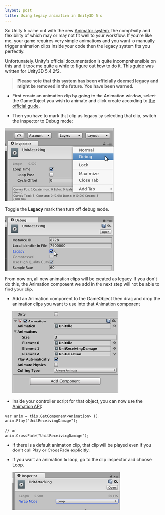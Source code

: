 ```yaml
---
layout: post
title: Using legacy animation in Unity3D 5.x
---
```


So Unity 5 came out with the new [Animator system](https://web.archive.org/web/20161210111903/https://docs.unity3d.com/Manual/AnimationOverview.html), the complexity and
flexibility of which may or may not fit well to your workflow. If you're like
me, your game requires very simple animations and you want to manually trigger
animation clips inside your code then the legacy system fits you perfectly.

Unfortunately, Unity's official documentation is quite incomprehensible on
this and it took me quite a while to figure out how to do it. This guide was
written for Unity3D 5.4.2f2.

> **Please note that this system has been officially deemed legacy and might be
> removed in the future. You have been warned.**

- First create an animation clip by going to the Animation window, select the GameObject you wish to animate and click create according to [the official guide](https://web.archive.org/web/20161210111947/https://docs.unity3d.com/Manual/animeditor-CreatingANewAnimationClip.html).

- Then you have to mark that clip as legacy by selecting that clip, switch the
  inspector to Debug mode:

 ![Set inspector mode to debug](/assets/img/posts/unity-legacy-animation/enter_debug_inspector.png)

 Toggle the **Legacy** mark then turn off debug mode. 

 ![Mark animation clip as legacy](/assets/img/posts/unity-legacy-animation/mark_as_legacy.png)

  From now on, all new animation clips will be created as legacy. If you don't do this,
  the Animation component we add in the next step will not be able to find your
  clip.

- Add an Animation component to the GameObject then drag and drop the
  animation clips you want to use into that Animation component

  ![Add animation clips to the Animation component](/assets/img/posts/unity-legacy-animation/add_animation_clips.png)

- Inside your controller script for that object, you can now use the [Animation API](https://web.archive.org/web/20161125184232/https://docs.unity3d.com/ScriptReference/Animation.html):

```c-sharp
var anim = this.GetComponent<Animation> ();
anim.Play("UnitReceivingDamage");

// or
anim.CrossFade("UnitReceivingDamage");
```

- If there is a default animation clip, that clip will be played even if you don't call Play or CrossFade explicitly.

- If you want an animation to loop, go to the clip inspector and choose Loop.
  
  ![Set wrapmode to Loop](/assets/img/posts/unity-legacy-animation/wrapmode_loop.png)